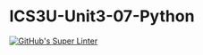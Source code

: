 # ICS3U-Unit3-07-Python

[![GitHub's Super Linter](https://github.com/Michael-Zagon/ICS3U-Unit3-07-Python/workflows/GitHub's%20Super%20Linter/badge.svg)](https://github.com/Michael-Zagon/ICS3U-Unit3-07-Python/actions)
